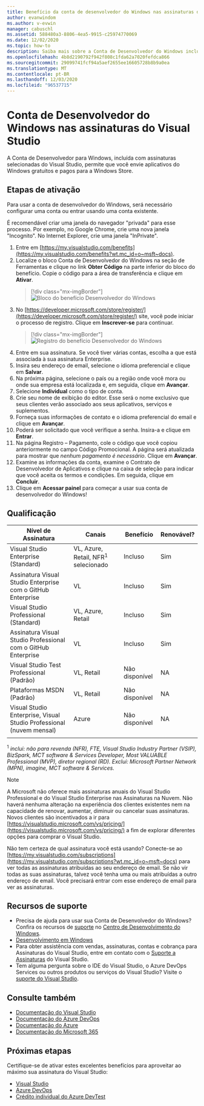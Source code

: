 ```yaml
---
title: Benefício da conta de desenvolvedor do Windows nas assinaturas do Visual Studio | Microsoft Docs
author: evanwindom
ms.author: v-evwin
manager: cabuschl
ms.assetid: 588480a3-8806-4ea5-9915-c25974770069
ms.date: 12/02/2020
ms.topic: how-to
description: Saiba mais sobre a Conta de Desenvolvedor do Windows incluída em sua assinatura do Visual Studio.
ms.openlocfilehash: 4b8d2190792f942f808c1fda62a7020fefdca866
ms.sourcegitcommit: 29099741fcf94a5aef2655ee16605728b8b9a0ea
ms.translationtype: MT
ms.contentlocale: pt-BR
ms.lasthandoff: 12/03/2020
ms.locfileid: "96537715"
---
```

# <a name="windows-developer-account-in-visual-studio-subscriptions"></a>Conta de Desenvolvedor do Windows nas assinaturas do Visual Studio
A Conta de Desenvolvedor para Windows, incluída com assinaturas selecionadas do Visual Studio, permite que você envie aplicativos do Windows gratuitos e pagos para a Windows Store.

## <a name="activation-steps"></a>Etapas de ativação
Para usar a conta de desenvolvedor do Windows, será necessário configurar uma conta ou entrar usando uma conta existente.

É recomendável criar uma janela do navegador "privada" para esse processo.  Por exemplo, no Google Chrome, crie uma nova janela "Incognito".  No Internet Explorer, crie uma janela "InPrivate".

1. Entre em [https://my.visualstudio.com/benefits](https://my.visualstudio.com/benefits?wt.mc_id=o~msft~docs).
2. Localize o bloco Conta de Desenvolvedor do Windows na seção de Ferramentas e clique no link **Obter Código** na parte inferior do bloco do benefício.  Copie o código para a área de transferência e clique em **Ativar**.
   > [!div class="mx-imgBorder"]
   > ![Bloco do benefício Desenvolvedor do Windows](_img/vs-windows-dev/vs-windows-dev-tile.png "Clique em ' obter código ' no bloco da conta de desenvolvedor do Windows e, em seguida, clique em ' Ativar '.")
3. No [https://developer.microsoft.com/store/register/](https://developer.microsoft.com/store/register/) site, você pode iniciar o processo de registro.  Clique em **Inscrever-se** para continuar.
   > [!div class="mx-imgBorder"]
   > ![Registro do benefício Desenvolvedor do Windows](_img/vs-windows-dev/vs-windows-dev-register1-cropped.png "Clique em ' inscrever-se ' para criar sua conta.")
4. Entre em sua assinatura.  Se você tiver várias contas, escolha a que está associada à sua assinatura Enterprise.
0. Insira seu endereço de email, selecione o idioma preferencial e clique em **Salvar**.
5. Na próxima página, selecione o país ou a região onde você mora ou onde sua empresa está localizada e, em seguida, clique em **Avançar**.
6. Selecione **Individual** como o tipo de conta.
7. Crie seu nome de exibição do editor.  Esse será o nome exclusivo que seus clientes verão associado aos seus aplicativos, serviços e suplementos.
8. Forneça suas informações de contato e o idioma preferencial do email e clique em **Avançar**.
9. Poderá ser solicitado que você verifique a senha.  Insira-a e clique em **Entrar**.
10. Na página Registro – Pagamento, cole o código que você copiou anteriormente no campo Código Promocional.  A página será atualizada para mostrar que *nenhum pagamento é necessário*.  Clique em **Avançar**.
11. Examine as informações da conta, examine o Contrato de Desenvolvedor de Aplicativos e clique na caixa de seleção para indicar que você aceita os termos e condições.  Em seguida, clique em **Concluir**.
12. Clique em **Acessar painel** para começar a usar sua conta de desenvolvedor do Windows!

## <a name="eligibility"></a>Qualificação
| Nível de Assinatura                                                 |     Canais                                            | Benefício                                                          | Renovável?    |
|--------------------------------------------------------------------|---------------------------------------------------------|------------------------------------------------------------------|---------------|
| Visual Studio Enterprise (Standard)   | VL, Azure, Retail, NFR<sup>1</sup> selecionado | Incluso       |  Sim|
| Assinatura Visual Studio Enterprise com o GitHub Enterprise   | VL  | Incluso       |  Sim|
| Visual Studio Professional (Standard) | VL, Azure, Retail                                       | Incluso                                                            |Sim|
| Assinatura Visual Studio Professional com o GitHub Enterprise | VL                                        | Incluso                                                            |Sim|
| Visual Studio Test Professional (Padrão)                         | VL, Retail                                              | Não disponível                                            |  NA|
| Plataformas MSDN (Padrão)                                          | VL, Retail                                              |  Não disponível                                            |  NA|
| Visual Studio Enterprise, Visual Studio Professional (nuvem mensal) | Azure                                       | Não disponível                                                           |NA|
||

<sup>1</sup>  *inclui: não para revenda (NFR), FTE, Visual Studio Industry Partner (VSIP), BizSpark, MCT software & Services Developer, Most VALUABLE Professional (MVP), diretor regional (RD). Exclui: Microsoft Partner Network (MPN), imagine, MCT software & Services.*

> [!NOTE]
> A Microsoft não oferece mais assinaturas anuais do Visual Studio Professional e do Visual Studio Enterprise nas Assinaturas na Nuvem. Não haverá nenhuma alteração na experiência dos clientes existentes nem na capacidade de renovar, aumentar, diminuir ou cancelar suas assinaturas. Novos clientes são incentivados a ir para [https://visualstudio.microsoft.com/vs/pricing/](https://visualstudio.microsoft.com/vs/pricing/) a fim de explorar diferentes opções para comprar o Visual Studio.

Não tem certeza de qual assinatura você está usando?  Conecte-se ao [https://my.visualstudio.com/subscriptions](https://my.visualstudio.com/subscriptions?wt.mc_id=o~msft~docs) para ver todas as assinaturas atribuídas ao seu endereço de email. Se não vir todas as suas assinaturas, talvez você tenha uma ou mais atribuídas a outro endereço de email.  Você precisará entrar com esse endereço de email para ver as assinaturas.

## <a name="support-resources"></a>Recursos de suporte
- Precisa de ajuda para usar sua Conta de Desenvolvedor do Windows?  Confira os recursos de [suporte](https://developer.microsoft.com/windows/support) no [Centro de Desenvolvimento do Windows](https://developer.microsoft.com/windows).
- [Desenvolvimento em Windows](/windows/)
- Para obter assistência com vendas, assinaturas, contas e cobrança para Assinaturas do Visual Studio, entre em contato com o [Suporte a Assinaturas](https://visualstudio.microsoft.com/subscriptions/support/) do Visual Studio.
- Tem alguma pergunta sobre o IDE do Visual Studio, o Azure DevOps Services ou outros produtos ou serviços do Visual Studio?  Visite o [suporte do Visual Studio](https://visualstudio.microsoft.com/support/).

## <a name="see-also"></a>Consulte também
- [Documentação do Visual Studio](/visualstudio/)
- [Documentação do Azure DevOps](/azure/devops/)
- [Documentação do Azure](/azure/)
- [Documentação do Microsoft 365](/microsoft-365/)

## <a name="next-steps"></a>Próximas etapas
Certifique-se de ativar estes excelentes benefícios para aproveitar ao máximo sua assinatura do Visual Studio:
- [Visual Studio](vs-ide-benefit.md)
- [Azure DevOps](vs-azure-devops.md)
- [Crédito individual do Azure DevTest](vs-azure.md)